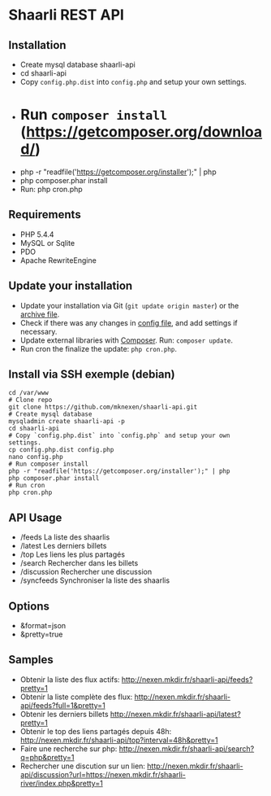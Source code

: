 Shaarli REST API
======

## Installation
* Create mysql database shaarli-api
* cd shaarli-api
* Copy `config.php.dist` into `config.php` and setup your own settings.
* # Run `composer install` (https://getcomposer.org/download/)
* php -r "readfile('https://getcomposer.org/installer');" | php
* php composer.phar install
* Run: php cron.php
  
## Requirements
* PHP 5.4.4
* MySQL or Sqlite
* PDO
* Apache RewriteEngine

## Update your installation
* Update your installation via Git (`git update origin master`) or the [archive file](archive/master.zip).
* Check if there was any changes in [config file](blob/master/config.php.dist), and add settings if necessary.
* Update external libraries with [Composer](https://getcomposer.org/download/). Run: `composer update`.
* Run cron the finalize the update: `php cron.php`.

## Install via SSH exemple (debian)
```
cd /var/www
# Clone repo
git clone https://github.com/mknexen/shaarli-api.git
# Create mysql database
mysqladmin create shaarli-api -p
cd shaarli-api
# Copy `config.php.dist` into `config.php` and setup your own settings.
cp config.php.dist config.php
nano config.php
# Run composer install
php -r "readfile('https://getcomposer.org/installer');" | php
php composer.phar install
# Run cron
php cron.php
```

## API Usage
* /feeds La liste des shaarlis
* /latest Les derniers billets
* /top Les liens les plus partagés
* /search Rechercher dans les billets
* /discussion Rechercher une discussion
* /syncfeeds Synchroniser la liste des shaarlis

## Options
* &format=json
* &pretty=true

## Samples
* Obtenir la liste des flux actifs: http://nexen.mkdir.fr/shaarli-api/feeds?pretty=1
* Obtenir la liste complète des flux: http://nexen.mkdir.fr/shaarli-api/feeds?full=1&pretty=1
* Obtenir les derniers billets http://nexen.mkdir.fr/shaarli-api/latest?pretty=1
* Obtenir le top des liens partagés depuis 48h: http://nexen.mkdir.fr/shaarli-api/top?interval=48h&pretty=1
* Faire une recherche sur php: http://nexen.mkdir.fr/shaarli-api/search?q=php&pretty=1
* Rechercher une discution sur un lien: http://nexen.mkdir.fr/shaarli-api/discussion?url=https://nexen.mkdir.fr/shaarli-river/index.php&pretty=1
